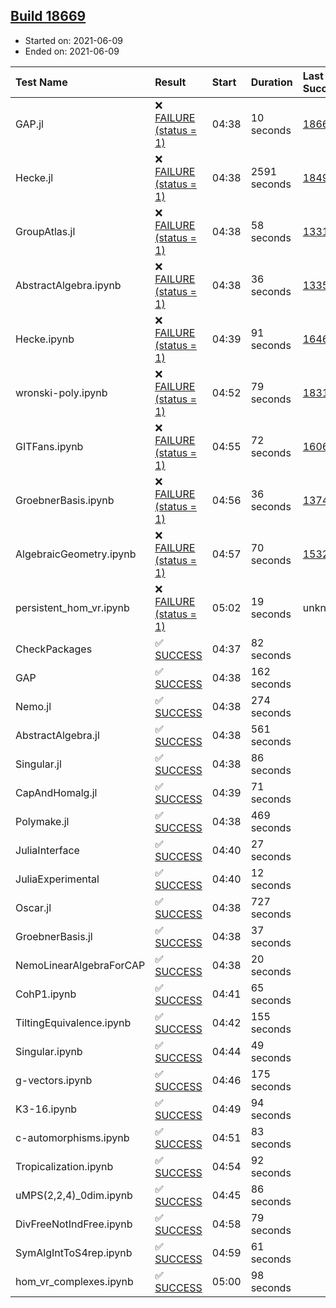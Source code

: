 ## [Build 18669](https://oscarci.mathematik.uni-kl.de/job/oscar/18669/)

* Started on: 2021-06-09
* Ended on: 2021-06-09

| Test Name    | Result | Start | Duration | Last Success | First Failure |
|:-------------|:-------|:------|:---------|:-------------|:--------------|
| GAP.jl | ❌ [FAILURE (status = 1)](https://oscarci.mathematik.uni-kl.de/job/oscar/18669/artifact/logs/build-18669/GAP.jl.log) | 04:38 | 10 seconds | [18668](https://oscarci.mathematik.uni-kl.de/job/oscar/18668/) | [18669](https://oscarci.mathematik.uni-kl.de/job/oscar/18669/) |
| Hecke.jl | ❌ [FAILURE (status = 1)](https://oscarci.mathematik.uni-kl.de/job/oscar/18669/artifact/logs/build-18669/Hecke.jl.log) | 04:38 | 2591 seconds | [18490](https://oscarci.mathematik.uni-kl.de/job/oscar/18490/) | [18491](https://oscarci.mathematik.uni-kl.de/job/oscar/18491/) |
| GroupAtlas.jl | ❌ [FAILURE (status = 1)](https://oscarci.mathematik.uni-kl.de/job/oscar/18669/artifact/logs/build-18669/GroupAtlas.jl.log) | 04:38 | 58 seconds | [13311](https://oscarci.mathematik.uni-kl.de/job/oscar/13311/) | [13312](https://oscarci.mathematik.uni-kl.de/job/oscar/13312/) |
| AbstractAlgebra.ipynb | ❌ [FAILURE (status = 1)](https://oscarci.mathematik.uni-kl.de/job/oscar/18669/artifact/logs/build-18669/AbstractAlgebra.ipynb.log) | 04:38 | 36 seconds | [13355](https://oscarci.mathematik.uni-kl.de/job/oscar/13355/) | [13356](https://oscarci.mathematik.uni-kl.de/job/oscar/13356/) |
| Hecke.ipynb | ❌ [FAILURE (status = 1)](https://oscarci.mathematik.uni-kl.de/job/oscar/18669/artifact/logs/build-18669/Hecke.ipynb.log) | 04:39 | 91 seconds | [16463](https://oscarci.mathematik.uni-kl.de/job/oscar/16463/) | [16464](https://oscarci.mathematik.uni-kl.de/job/oscar/16464/) |
| wronski-poly.ipynb | ❌ [FAILURE (status = 1)](https://oscarci.mathematik.uni-kl.de/job/oscar/18669/artifact/logs/build-18669/wronski-poly.ipynb.log) | 04:52 | 79 seconds | [18314](https://oscarci.mathematik.uni-kl.de/job/oscar/18314/) | [18315](https://oscarci.mathematik.uni-kl.de/job/oscar/18315/) |
| GITFans.ipynb | ❌ [FAILURE (status = 1)](https://oscarci.mathematik.uni-kl.de/job/oscar/18669/artifact/logs/build-18669/GITFans.ipynb.log) | 04:55 | 72 seconds | [16068](https://oscarci.mathematik.uni-kl.de/job/oscar/16068/) | [16069](https://oscarci.mathematik.uni-kl.de/job/oscar/16069/) |
| GroebnerBasis.ipynb | ❌ [FAILURE (status = 1)](https://oscarci.mathematik.uni-kl.de/job/oscar/18669/artifact/logs/build-18669/GroebnerBasis.ipynb.log) | 04:56 | 36 seconds | [13748](https://oscarci.mathematik.uni-kl.de/job/oscar/13748/) | [13749](https://oscarci.mathematik.uni-kl.de/job/oscar/13749/) |
| AlgebraicGeometry.ipynb | ❌ [FAILURE (status = 1)](https://oscarci.mathematik.uni-kl.de/job/oscar/18669/artifact/logs/build-18669/AlgebraicGeometry.ipynb.log) | 04:57 | 70 seconds | [15322](https://oscarci.mathematik.uni-kl.de/job/oscar/15322/) | [15323](https://oscarci.mathematik.uni-kl.de/job/oscar/15323/) |
| persistent_hom_vr.ipynb | ❌ [FAILURE (status = 1)](https://oscarci.mathematik.uni-kl.de/job/oscar/18669/artifact/logs/build-18669/persistent_hom_vr.ipynb.log) | 05:02 | 19 seconds | unknown | unknown |
| CheckPackages | ✅ [SUCCESS](https://oscarci.mathematik.uni-kl.de/job/oscar/18669/artifact/logs/build-18669/CheckPackages.log) | 04:37 | 82 seconds |  |  |
| GAP | ✅ [SUCCESS](https://oscarci.mathematik.uni-kl.de/job/oscar/18669/artifact/logs/build-18669/GAP.log) | 04:38 | 162 seconds |  |  |
| Nemo.jl | ✅ [SUCCESS](https://oscarci.mathematik.uni-kl.de/job/oscar/18669/artifact/logs/build-18669/Nemo.jl.log) | 04:38 | 274 seconds |  |  |
| AbstractAlgebra.jl | ✅ [SUCCESS](https://oscarci.mathematik.uni-kl.de/job/oscar/18669/artifact/logs/build-18669/AbstractAlgebra.jl.log) | 04:38 | 561 seconds |  |  |
| Singular.jl | ✅ [SUCCESS](https://oscarci.mathematik.uni-kl.de/job/oscar/18669/artifact/logs/build-18669/Singular.jl.log) | 04:38 | 86 seconds |  |  |
| CapAndHomalg.jl | ✅ [SUCCESS](https://oscarci.mathematik.uni-kl.de/job/oscar/18669/artifact/logs/build-18669/CapAndHomalg.jl.log) | 04:39 | 71 seconds |  |  |
| Polymake.jl | ✅ [SUCCESS](https://oscarci.mathematik.uni-kl.de/job/oscar/18669/artifact/logs/build-18669/Polymake.jl.log) | 04:38 | 469 seconds |  |  |
| JuliaInterface | ✅ [SUCCESS](https://oscarci.mathematik.uni-kl.de/job/oscar/18669/artifact/logs/build-18669/JuliaInterface.log) | 04:40 | 27 seconds |  |  |
| JuliaExperimental | ✅ [SUCCESS](https://oscarci.mathematik.uni-kl.de/job/oscar/18669/artifact/logs/build-18669/JuliaExperimental.log) | 04:40 | 12 seconds |  |  |
| Oscar.jl | ✅ [SUCCESS](https://oscarci.mathematik.uni-kl.de/job/oscar/18669/artifact/logs/build-18669/Oscar.jl.log) | 04:38 | 727 seconds |  |  |
| GroebnerBasis.jl | ✅ [SUCCESS](https://oscarci.mathematik.uni-kl.de/job/oscar/18669/artifact/logs/build-18669/GroebnerBasis.jl.log) | 04:38 | 37 seconds |  |  |
| NemoLinearAlgebraForCAP | ✅ [SUCCESS](https://oscarci.mathematik.uni-kl.de/job/oscar/18669/artifact/logs/build-18669/NemoLinearAlgebraForCAP.log) | 04:38 | 20 seconds |  |  |
| CohP1.ipynb | ✅ [SUCCESS](https://oscarci.mathematik.uni-kl.de/job/oscar/18669/artifact/logs/build-18669/CohP1.ipynb.log) | 04:41 | 65 seconds |  |  |
| TiltingEquivalence.ipynb | ✅ [SUCCESS](https://oscarci.mathematik.uni-kl.de/job/oscar/18669/artifact/logs/build-18669/TiltingEquivalence.ipynb.log) | 04:42 | 155 seconds |  |  |
| Singular.ipynb | ✅ [SUCCESS](https://oscarci.mathematik.uni-kl.de/job/oscar/18669/artifact/logs/build-18669/Singular.ipynb.log) | 04:44 | 49 seconds |  |  |
| g-vectors.ipynb | ✅ [SUCCESS](https://oscarci.mathematik.uni-kl.de/job/oscar/18669/artifact/logs/build-18669/g-vectors.ipynb.log) | 04:46 | 175 seconds |  |  |
| K3-16.ipynb | ✅ [SUCCESS](https://oscarci.mathematik.uni-kl.de/job/oscar/18669/artifact/logs/build-18669/K3-16.ipynb.log) | 04:49 | 94 seconds |  |  |
| c-automorphisms.ipynb | ✅ [SUCCESS](https://oscarci.mathematik.uni-kl.de/job/oscar/18669/artifact/logs/build-18669/c-automorphisms.ipynb.log) | 04:51 | 83 seconds |  |  |
| Tropicalization.ipynb | ✅ [SUCCESS](https://oscarci.mathematik.uni-kl.de/job/oscar/18669/artifact/logs/build-18669/Tropicalization.ipynb.log) | 04:54 | 92 seconds |  |  |
| uMPS(2,2,4)_0dim.ipynb | ✅ [SUCCESS](https://oscarci.mathematik.uni-kl.de/job/oscar/18669/artifact/logs/build-18669/uMPS-2-2-4-_0dim.ipynb.log) | 04:45 | 86 seconds |  |  |
| DivFreeNotIndFree.ipynb | ✅ [SUCCESS](https://oscarci.mathematik.uni-kl.de/job/oscar/18669/artifact/logs/build-18669/DivFreeNotIndFree.ipynb.log) | 04:58 | 79 seconds |  |  |
| SymAlgIntToS4rep.ipynb | ✅ [SUCCESS](https://oscarci.mathematik.uni-kl.de/job/oscar/18669/artifact/logs/build-18669/SymAlgIntToS4rep.ipynb.log) | 04:59 | 61 seconds |  |  |
| hom_vr_complexes.ipynb | ✅ [SUCCESS](https://oscarci.mathematik.uni-kl.de/job/oscar/18669/artifact/logs/build-18669/hom_vr_complexes.ipynb.log) | 05:00 | 98 seconds |  |  |
